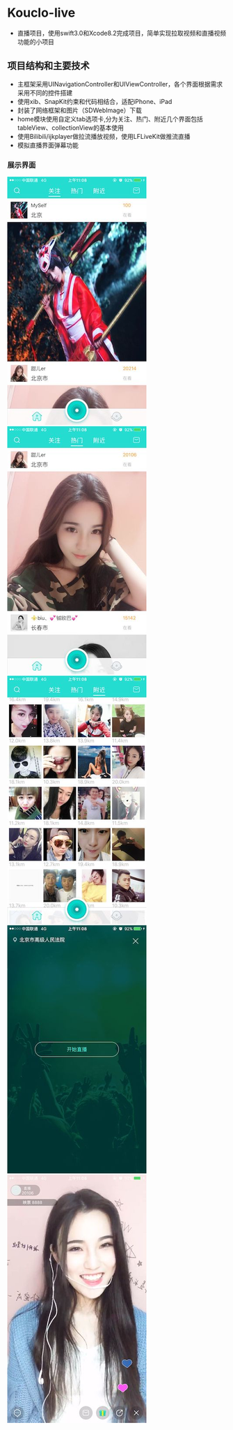 # Kouclo-live
* 直播项目，使用swift3.0和Xcode8.2完成项目，简单实现拉取视频和直播视频功能的小项目
## 项目结构和主要技术
* 主框架采用UINavigationController和UIViewController，各个界面根据需求采用不同的控件搭建
* 使用xib、SnapKit约束和代码相结合，适配iPhone、iPad
* 封装了网络框架和图片（SDWebImage）下载
* home模块使用自定义tab选项卡,分为关注、热门、附近几个界面包括tableView、collectionView的基本使用
* 使用Bilibili/ijkplayer做拉流播放视频，使用LFLiveKit做推流直播
* 模拟直播界面弹幕功能
### 展示界面
![](https://github.com/liwei5bao/READMEImages/blob/master/Live/Live0.jpg)
![](https://github.com/liwei5bao/READMEImages/blob/master/Live/Live1.jpg)
![](https://github.com/liwei5bao/READMEImages/blob/master/Live/Live2.jpg)
![](https://github.com/liwei5bao/READMEImages/blob/master/Live/Live3.jpg)
![](https://github.com/liwei5bao/READMEImages/blob/master/Live/Live4.jpg)
